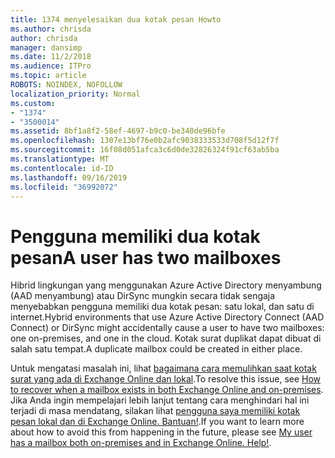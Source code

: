 ```yaml
---
title: 1374 menyelesaikan dua kotak pesan Howto
ms.author: chrisda
author: chrisda
manager: dansimp
ms.date: 11/2/2018
ms.audience: ITPro
ms.topic: article
ROBOTS: NOINDEX, NOFOLLOW
localization_priority: Normal
ms.custom:
- "1374"
- "3500014"
ms.assetid: 8bf1a8f2-58ef-4697-b9c0-be340de96bfe
ms.openlocfilehash: 1307e13bf76e0b2afc9038333533d708f5d12f7f
ms.sourcegitcommit: 16f08d051afca3c6d0de32826324f91cf63ab5ba
ms.translationtype: MT
ms.contentlocale: id-ID
ms.lasthandoff: 09/16/2019
ms.locfileid: "36992072"
---
```

# <a name="a-user-has-two-mailboxes"></a><span data-ttu-id="052e4-102">Pengguna memiliki dua kotak pesan</span><span class="sxs-lookup"><span data-stu-id="052e4-102">A user has two mailboxes</span></span>

<span data-ttu-id="052e4-103">Hibrid lingkungan yang menggunakan Azure Active Directory menyambung (AAD menyambung) atau DirSync mungkin secara tidak sengaja menyebabkan pengguna memiliki dua kotak pesan: satu lokal, dan satu di internet.</span><span class="sxs-lookup"><span data-stu-id="052e4-103">Hybrid environments that use Azure Active Directory Connect (AAD Connect) or DirSync might accidentally cause a user to have two mailboxes: one on-premises, and one in the cloud.</span></span> <span data-ttu-id="052e4-104">Kotak surat duplikat dapat dibuat di salah satu tempat.</span><span class="sxs-lookup"><span data-stu-id="052e4-104">A duplicate mailbox could be created in either place.</span></span>

<span data-ttu-id="052e4-105">Untuk mengatasi masalah ini, lihat [bagaimana cara memulihkan saat kotak surat yang ada di Exchange Online dan lokal](https://docs.microsoft.com/en-us/exchange/troubleshoot/move-mailboxes/mailbox-exists-exo-onpremises).</span><span class="sxs-lookup"><span data-stu-id="052e4-105">To resolve this issue, see [How to recover when a mailbox exists in both Exchange Online and on-premises](https://docs.microsoft.com/en-us/exchange/troubleshoot/move-mailboxes/mailbox-exists-exo-onpremises).</span></span> <span data-ttu-id="052e4-106">Jika Anda ingin mempelajari lebih lanjut tentang cara menghindari hal ini terjadi di masa mendatang, silakan lihat [pengguna saya memiliki kotak pesan lokal dan di Exchange Online. Bantuan!](https://techcommunity.microsoft.com/t5/Exchange-Team-Blog/My-user-has-a-mailbox-both-on-premises-and-in-Exchange-Online/ba-p/846809).</span><span class="sxs-lookup"><span data-stu-id="052e4-106">If you want to learn more about how to avoid this from happening in the future, please see [My user has a mailbox both on-premises and in Exchange Online. Help!](https://techcommunity.microsoft.com/t5/Exchange-Team-Blog/My-user-has-a-mailbox-both-on-premises-and-in-Exchange-Online/ba-p/846809).</span></span>

